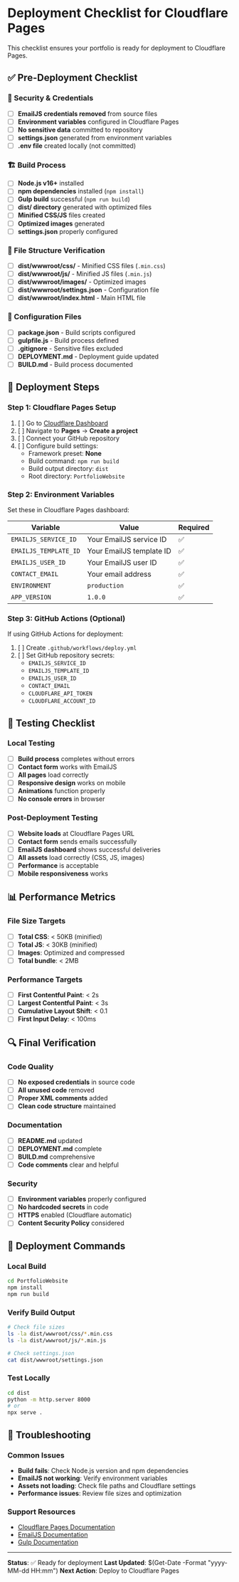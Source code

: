 # Deployment Checklist for Cloudflare Pages

This checklist ensures your portfolio is ready for deployment to Cloudflare Pages.

## ✅ Pre-Deployment Checklist

### 🔐 Security & Credentials
- [ ] **EmailJS credentials removed** from source files
- [ ] **Environment variables** configured in Cloudflare Pages
- [ ] **No sensitive data** committed to repository
- [ ] **settings.json** generated from environment variables
- [ ] **.env file** created locally (not committed)

### 🏗️ Build Process
- [ ] **Node.js v16+** installed
- [ ] **npm dependencies** installed (`npm install`)
- [ ] **Gulp build** successful (`npm run build`)
- [ ] **dist/ directory** generated with optimized files
- [ ] **Minified CSS/JS** files created
- [ ] **Optimized images** generated
- [ ] **settings.json** properly configured

### 📁 File Structure Verification
- [ ] **dist/wwwroot/css/** - Minified CSS files (`.min.css`)
- [ ] **dist/wwwroot/js/** - Minified JS files (`.min.js`)
- [ ] **dist/wwwroot/images/** - Optimized images
- [ ] **dist/wwwroot/settings.json** - Configuration file
- [ ] **dist/wwwroot/index.html** - Main HTML file

### 🔧 Configuration Files
- [ ] **package.json** - Build scripts configured
- [ ] **gulpfile.js** - Build process defined
- [ ] **.gitignore** - Sensitive files excluded
- [ ] **DEPLOYMENT.md** - Deployment guide updated
- [ ] **BUILD.md** - Build process documented

## 🚀 Deployment Steps

### Step 1: Cloudflare Pages Setup
1. [ ] Go to [Cloudflare Dashboard](https://dash.cloudflare.com/)
2. [ ] Navigate to **Pages** → **Create a project**
3. [ ] Connect your GitHub repository
4. [ ] Configure build settings:
   - Framework preset: **None**
   - Build command: `npm run build`
   - Build output directory: `dist`
   - Root directory: `PortfolioWebsite`

### Step 2: Environment Variables
Set these in Cloudflare Pages dashboard:

| Variable | Value | Required |
|----------|-------|----------|
| `EMAILJS_SERVICE_ID` | Your EmailJS service ID | ✅ |
| `EMAILJS_TEMPLATE_ID` | Your EmailJS template ID | ✅ |
| `EMAILJS_USER_ID` | Your EmailJS user ID | ✅ |
| `CONTACT_EMAIL` | Your email address | ✅ |
| `ENVIRONMENT` | `production` | ✅ |
| `APP_VERSION` | `1.0.0` | ✅ |

### Step 3: GitHub Actions (Optional)
If using GitHub Actions for deployment:

1. [ ] Create `.github/workflows/deploy.yml`
2. [ ] Set GitHub repository secrets:
   - `EMAILJS_SERVICE_ID`
   - `EMAILJS_TEMPLATE_ID`
   - `EMAILJS_USER_ID`
   - `CONTACT_EMAIL`
   - `CLOUDFLARE_API_TOKEN`
   - `CLOUDFLARE_ACCOUNT_ID`

## 🧪 Testing Checklist

### Local Testing
- [ ] **Build process** completes without errors
- [ ] **Contact form** works with EmailJS
- [ ] **All pages** load correctly
- [ ] **Responsive design** works on mobile
- [ ] **Animations** function properly
- [ ] **No console errors** in browser

### Post-Deployment Testing
- [ ] **Website loads** at Cloudflare Pages URL
- [ ] **Contact form** sends emails successfully
- [ ] **EmailJS dashboard** shows successful deliveries
- [ ] **All assets** load correctly (CSS, JS, images)
- [ ] **Performance** is acceptable
- [ ] **Mobile responsiveness** works

## 📊 Performance Metrics

### File Size Targets
- [ ] **Total CSS**: < 50KB (minified)
- [ ] **Total JS**: < 30KB (minified)
- [ ] **Images**: Optimized and compressed
- [ ] **Total bundle**: < 2MB

### Performance Targets
- [ ] **First Contentful Paint**: < 2s
- [ ] **Largest Contentful Paint**: < 3s
- [ ] **Cumulative Layout Shift**: < 0.1
- [ ] **First Input Delay**: < 100ms

## 🔍 Final Verification

### Code Quality
- [ ] **No exposed credentials** in source code
- [ ] **All unused code** removed
- [ ] **Proper XML comments** added
- [ ] **Clean code structure** maintained

### Documentation
- [ ] **README.md** updated
- [ ] **DEPLOYMENT.md** complete
- [ ] **BUILD.md** comprehensive
- [ ] **Code comments** clear and helpful

### Security
- [ ] **Environment variables** properly configured
- [ ] **No hardcoded secrets** in code
- [ ] **HTTPS** enabled (Cloudflare automatic)
- [ ] **Content Security Policy** considered

## 🎯 Deployment Commands

### Local Build
```bash
cd PortfolioWebsite
npm install
npm run build
```

### Verify Build Output
```bash
# Check file sizes
ls -la dist/wwwroot/css/*.min.css
ls -la dist/wwwroot/js/*.min.js

# Check settings.json
cat dist/wwwroot/settings.json
```

### Test Locally
```bash
cd dist
python -m http.server 8000
# or
npx serve .
```

## 🚨 Troubleshooting

### Common Issues
- **Build fails**: Check Node.js version and npm dependencies
- **EmailJS not working**: Verify environment variables
- **Assets not loading**: Check file paths and Cloudflare settings
- **Performance issues**: Review file sizes and optimization

### Support Resources
- [Cloudflare Pages Documentation](https://developers.cloudflare.com/pages/)
- [EmailJS Documentation](https://www.emailjs.com/docs/)
- [Gulp Documentation](https://gulpjs.com/docs/)

---

**Status**: ✅ Ready for deployment
**Last Updated**: $(Get-Date -Format "yyyy-MM-dd HH:mm")
**Next Action**: Deploy to Cloudflare Pages
